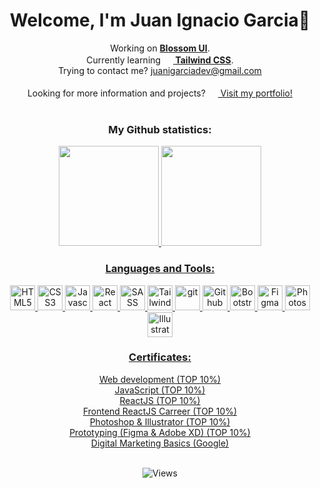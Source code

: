 <h1 align="center">Welcome, I'm Juan Ignacio Garcia👋</h1>
<!-- Informacion -->
<div align="center">	
	<section>
		Working on <a href="https://blossomui.vercel.app/"><strong>Blossom UI</strong></a>.
	</section>
	<section>
		Currently learning <a href="https://tailwindcss.com/"><strong align="center"><img width="16px" src="https://cdn.jsdelivr.net/gh/devicons/devicon/icons/tailwindcss/tailwindcss-plain.svg" /> Tailwind CSS</strong></a>.
	</section>
	<section>
		Trying to contact me? <a href="mailto:juanigarciadev@gmail.com">juanigarciadev@gmail.com</a>
	</section></br>
	<section>
		Looking for more information and projects? <a href="https://juanigarciadev.vercel.app"><img width="16px" src="https://res.cloudinary.com/diruiumfk/image/upload/v1680216082/beyond-imagination_zfxqv7.png" /> Visit my portfolio!</a>
	</section>
</br>
</div>
<!-- Estadisticas perfil github -->
<h3 align="center">My Github statistics:</h3>
<div align="center" display="inline">
  <a href="https://github.com/juanigarciadev">
  <img height="160em" src="https://github-readme-stats.vercel.app/api?username=juanigarciadev&show_icons=true&theme=synthwave&include_all_commits=true&count_private=true"/>
  <img height="160em" src="https://github-readme-stats.vercel.app/api/top-langs/?username=juanigarciadev&layout=compact&langs_count=7&theme=synthwave"/>
</div>
<!-- Lenguajes y herramientas -->
<h3 align="center">Languages and Tools:</h3>
  <div align="center">	
    <img width="40px" src="https://cdn.jsdelivr.net/gh/devicons/devicon/icons/html5/html5-original.svg" title="HTML5" />
    <img width="40px" src="https://cdn.jsdelivr.net/gh/devicons/devicon/icons/css3/css3-original.svg" title="CSS3"/>
    <img width="40px" src="https://cdn.jsdelivr.net/gh/devicons/devicon/icons/javascript/javascript-original.svg" title="Javascript"/>
    <img width="40px" src="https://cdn.jsdelivr.net/gh/devicons/devicon/icons/react/react-original.svg" title="React"/>
    <img width="40px" src="https://cdn.jsdelivr.net/gh/devicons/devicon/icons/sass/sass-original.svg" title="SASS"/>
    <img width="40px" src="https://cdn.jsdelivr.net/gh/devicons/devicon/icons/tailwindcss/tailwindcss-plain.svg" title="Tailwind"/>
    <img width="40px" src="https://cdn.jsdelivr.net/gh/devicons/devicon/icons/git/git-original.svg" title="git"/>
    <img width="40px" src="https://cdn.jsdelivr.net/gh/devicons/devicon/icons/github/github-original.svg" title="Github"/>
    <img width="40px" src="https://cdn.jsdelivr.net/gh/devicons/devicon/icons/bootstrap/bootstrap-original.svg" title="Bootstrap"/>
    <img width="40px" src="https://cdn.jsdelivr.net/gh/devicons/devicon/icons/figma/figma-original.svg" title="Figma"/>
    <img width="40px" src="https://cdn.jsdelivr.net/gh/devicons/devicon/icons/photoshop/photoshop-plain.svg" title="Photoshop"/>
    <img width="40px" src="https://cdn.jsdelivr.net/gh/devicons/devicon/icons/illustrator/illustrator-plain.svg" title="Illustrator"/>
  </div>

<div align="center">
<h3>Certificates:</h3>
<a href="https://www.coderhouse.com/certificados/62d8408a36514a0019594d8e?lang=en" target="_blank">Web development (TOP 10%)</a></br>
<a href="https://www.coderhouse.com/certificados/632d0428c20d6900248daa20?lang=en" target="_blank">JavaScript (TOP 10%)</a></br>
<a href="https://www.coderhouse.com/pages/certificados/646aaebabdc9fb0002e5f21e" target="_blank">ReactJS (TOP 10%)</a></br>
<a href="https://www.coderhouse.com/certificados/64ba8dc18ba9d300025c87cf" target="_blank">Frontend ReactJS Carreer (TOP 10%)</a></br>
<a href="https://www.coderhouse.com/certificados/638f4fc472bdc8000f8c4452" target="_blank">Photoshop & Illustrator (TOP 10%)</a></br>
<a href="https://www.coderhouse.com/certificados/64ba8dc18ba9d300025c87cd" target="_blank">Prototyping (Figma & Adobe XD) (TOP 10%)</a></br>
<a href="https://drive.google.com/file/d/127y4cU5rJb4wzK5RFu8XA4lz03HP9KgR/view" target="_blank">Digital Marketing Basics (Google)</a>
</div></br>

<!-- Animacion serpiente -->
<!-- ![Snake animation](https://github.com/juanigarciadev/juanigarciadev/blob/output/github-contribution-grid-snake.svg) -->
<!-- Visitas al perfil -->
<p align="center"> <img src="https://komarev.com/ghpvc/?username=juanigarciadev&label=Profile%20views&color=0e75b6&style=flat" alt="Views" /> </p>
